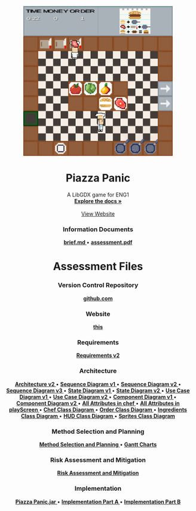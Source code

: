 <div align="center">
  <a href="https://github.com/team13eng1/piazza-panic/">
    <img src="./assets/Capture.PNG" alt="Logo" width="400" height="400">
  </a>

  <h1 align="center">Piazza Panic</h1>

  <p align="center">
    A LibGDX game for ENG1
    <br />
    <a href="https://github.com/team13eng1/piazza-panic"><strong>Explore the docs »</strong></a>
    <br />
    <br />
    <a href="https://team13eng1.github.io/">View Website</a>
  </p>
</div>



<h3 align="center">Information Documents</h3>
<p align="center">
  <a href="./files/info/brief.md"><strong> brief.md </strong></a>
  •
  <a href="./files/info/eng1-team-assessment-1.pdf"><strong> assessment.pdf </strong></a>
</p>
<h1 align="center">Assessment Files</h1>

<h3 align="center">Version Control Repository</h3>
<p align="center">
  <a href="https://github.com/team13eng1/piazza-panic"><strong>github.com</strong></a>
<p>
<h3 align="center">Website</h3>
<p align="center">
  <a href="https://team13eng1.github.io/"><strong>this</strong></a>
</p>
<h3 align="center">Requirements</h3>
<p align="center">
  <a href="./files/assessment/Requirements v2.pdf"><strong>Requirements v2</strong></a>
</p>
<h3 align="center">Architecture</h3>
<p align="center">
  <a href="./files/assessment/Architecture v2.pdf"><strong> Architecture v2 </strong></a>
  •
  <a href="./files/assessment/Sequence Diagram v1.pdf"><strong> Sequence Diagram v1 </strong></a>
  •
  <a href="./files/assessment/Sequence Diagram v2.pdf"><strong> Sequence Diagram v2 </strong></a>
  •
  <a href="./files/assessment/Sequence Diagram v3.pdf"><strong> Sequence Diagram v3 </strong></a>
  •
  <a href="./files/assessment/State Diagram v1.pdf"><strong> State Diagram v1 </strong></a>
  •
  <a href="./files/assessment/State Diagram v2.pdf"><strong> State Diagram v2 </strong></a>
  •
  <a href="./files/assessment/Use Case Diagram v1.pdf"><strong> Use Case Diagram v1 </strong></a>
  •
  <a href="./files/assessment/Use Case Diagram v2.pdf"><strong> Use Case Diagram v2 </strong></a>
  •
  <a href="./files/assessment/Component Diagram v1.pdf"><strong> Component Diagram v1 </strong></a>
  •
  <a href="./files/assessment/Component Diagram v2.pdf"><strong> Component Diagram v2 </strong></a>
  •
  <a href="./files/assessment/All Attributes in chef.pdf"><strong> All Attributes in chef </strong></a>
  •
  <a href="./files/assessment/All Attributes in playScreen.pdf"><strong> All Attributes in playScreen </strong></a>
  •
  <a href="./files/assessment/Chef Class Diagram.pdf"><strong> Chef Class Diagram </strong></a>
  •
  <a href="./files/assessment/Order Class Diagram.pdf"><strong> Order Class Diagram </strong></a>
  •
  <a href="./files/assessment/Ingredients Class Diagram.pdf"><strong> Ingredients Class Diagram </strong></a>
  •
  <a href="./files/assessment/HUD Class Diagram.pdf"><strong> HUD Class Diagram </strong></a>
  •
  <a href="./files/assessment/Sprites Class Diagram.pdf"><strong> Sprites Class Diagram </strong></a>
</p>
<h3 align="center">Method Selection and Planning</h3>
<p align="center">
  <a href="./files/assessment/Method Selection and Planning.pdf"><strong> Method Selection and Planning </strong></a>
  •
  <a href="GANTT"><strong> Gantt Charts </strong></a>
</p>
<h3 align="center">Risk Assessment and Mitigation</h3>
<p align="center">
  <a href="./files/assessment/Risk Assessment and Mitigation v2.pdf"><strong>Risk Assessment and Mitigation</strong></a>
</p>
<h3 align="center">Implementation</h3>
<p align="center">
  <a href="./files/assessment/Piazza Panic.jar"><strong> Piazza Panic.jar </strong></a>
  •
  <a href="./files/assessment/Implementation Part A.zip"><strong> Implementation Part A </strong></a>
  •
  <a href=".files/assessment/Implementation Part B.pdf"><strong> Implementation Part B </strong></a>
</p>
